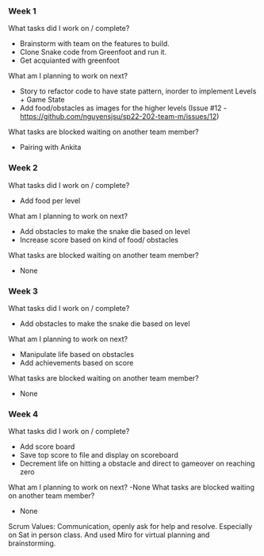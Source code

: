 
### Week 1

What tasks did I work on / complete?
- Brainstorm with team on the features to build. 
- Clone Snake code from Greenfoot and run it.
- Get acquianted with greenfoot

What am I planning to work on next?
- Story to refactor code to have state pattern, inorder to implement Levels + Game State
- Add food/obstacles as images for the higher levels (Issue #12 - https://github.com/nguyensjsu/sp22-202-team-m/issues/12)

What tasks are blocked waiting on another team member?
- Pairing with Ankita

### Week 2

What tasks did I work on / complete?
- Add food per level

What am I planning to work on next?
- Add obstacles to make the snake die based on level
- Increase score based on kind of food/ obstacles

What tasks are blocked waiting on another team member?
- None

### Week 3

What tasks did I work on / complete?
- Add obstacles to make the snake die based on level

What am I planning to work on next?
- Manipulate life based on obstacles
- Add achievements based on score 

What tasks are blocked waiting on another team member?
- None


### Week 4

What tasks did I work on / complete?
- Add score board 
- Save top score to file and display on scoreboard
- Decrement life on hitting a obstacle and direct to gameover on reaching zero

What am I planning to work on next?
-None
What tasks are blocked waiting on another team member?
- None

Scrum Values: Communication, openly ask for help and resolve. Especially on Sat in person class. And used Miro for virtual planning and brainstorming. 
